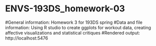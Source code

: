 # ENVS-193DS_homework-03
#General information: 
Homework 3 for 193DS spring
#Data and file information: 
Using R studio to create ggplots for workout data, creating affective visualizations and statistical critiques
#Rendered output: 
http://localhost:5476
